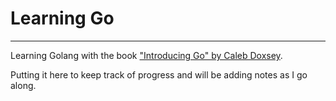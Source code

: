 # Learning Go

---

Learning Golang with the book ["Introducing Go" by Caleb Doxsey](https://www.oreilly.com/library/view/introducing-go/9781491941997/).

Putting it here to keep track of progress and will be adding notes as I go along. 